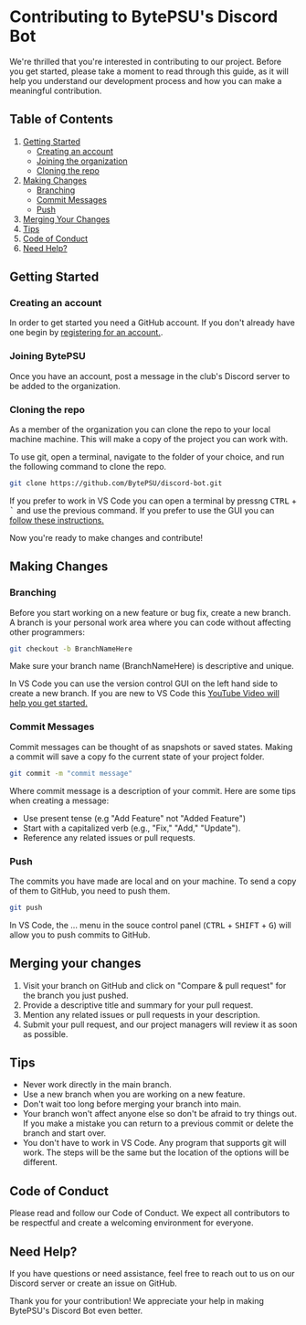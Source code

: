 # Contributing to BytePSU's Discord Bot 

We're thrilled that you're interested in contributing to our project. Before you get started, please take a moment to read through this guide, as it will help you understand our development process and how you can make a meaningful contribution.

## Table of Contents

1. [Getting Started](#getting-started)
    - [Creating an account](#creating-an-account)
    - [Joining the organization](#joining-bytepsu)
    - [Cloning the repo](#cloning-the-repo)
2. [Making Changes](#making-changes)
    - [Branching](#branching)
    - [Commit Messages](#commit-messages)
    - [Push](#push)
3. [Merging Your Changes](#merging-your-changes)
4. [Tips](#tips)
5. [Code of Conduct](#code-of-conduct)
6. [Need Help?](#need-help)

## Getting Started

### Creating an account
In order to get started you need a GitHub account. If you don't already have one begin by [registering for an account.](https://github.com/join). 

### Joining BytePSU
Once you have an account, post a message in the club's Discord server to be added to the organization.   

### Cloning the repo
As a member of the organization you can clone the repo to your local machine machine. This will make a copy of the project you can work with. 

To use git, open a terminal, navigate to the folder of your choice, and run the following command to clone the repo.

```bash
git clone https://github.com/BytePSU/discord-bot.git
```

If you prefer to work in VS Code you can open a terminal by pressng <kbd>CTRL</kbd> + <kbd>`</kbd> and use the previous command. If you prefer to use the GUI you can [follow these instructions.](https://www.geeksforgeeks.org/how-to-clone-a-project-from-github-using-vscode/)

Now you're ready to make changes and contribute!

## Making Changes 

### Branching 
Before you start working on a new feature or bug fix, create a new branch. A branch is your personal work area where you can code without affecting other programmers: 
```bash
git checkout -b BranchNameHere
```
Make sure your branch name (BranchNameHere) is descriptive and unique.

In VS Code you can use the version control GUI on the left hand side to create a new branch. If you are new to VS Code this [YouTube Video will help you get started.](https://www.geeksforgeeks.org/how-to-clone-a-project-from-github-using-vscode/) 

### Commit Messages
Commit messages can be thought of as snapshots or saved states. Making a commit will save a copy fo the current state of your project folder.

```bash
git commit -m "commit message"
```
Where commit message is a description of your commit. Here are some tips when creating a message:

- Use present tense (e.g "Add Feature" not "Added Feature")
- Start with a capitalized verb (e.g., "Fix," "Add," "Update").
- Reference any related issues or pull requests.

### Push 
The commits you have made are local and on your machine. To send a copy of them to GitHub, you need to push them.

```bash
git push
```

In VS Code, the ... menu in the souce control panel (<kbd>CTRL</kbd> + <kbd>SHIFT</kbd> + <kbd>G</kbd>) will allow you to push commits to GitHub. 

## Merging your changes
1. Visit your branch on GitHub and click on "Compare & pull request" for the branch you just pushed.
2. Provide a descriptive title and summary for your pull request.
3. Mention any related issues or pull requests in your description.
4. Submit your pull request, and our project managers will review it as soon as possible.

## Tips
- Never work directly in the main branch.
- Use a new branch when you are working on a new feature.
- Don't wait too long before merging your branch into main.
- Your branch won't affect anyone else so don't be afraid to try things out. If you make a mistake you can return to a previous commit or delete the branch and start over.
- You don't have to work in VS Code. Any program that supports git will work. The steps will be the same but the location of the options will be different.

## Code of Conduct 
Please read and follow our Code of Conduct. We expect all contributors to be respectful and create a welcoming environment for everyone.

## Need Help? 
If you have questions or need assistance, feel free to reach out to us on our Discord server or create an issue on GitHub.

Thank you for your contribution! We appreciate your help in making BytePSU's Discord Bot even better.